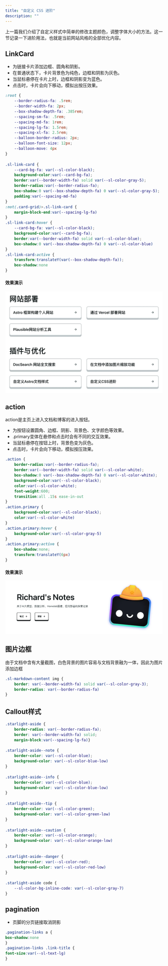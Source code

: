 ```yaml
---
title: "自定义 CSS 进阶"
description: ""
---
```


上一篇我们介绍了自定义样式中简单的修改主题颜色，调整字体大小的方法。这一节记录一下进阶用法，也就是当前网站风格的全部优化内容。

## LinkCard

* 为链接卡片添加边框、圆角和阴影。
* 在普通状态下，卡片背景色为纯色，边框和阴影为灰色。
* 当鼠标悬停在卡片上时，边框和阴影变为蓝色。
* 点击时，卡片会向下移动，模拟出按压效果。

```css
:root {
    --border-radius-fa: .5rem;
    --border-width-fa: 2px;
    --box-shadow-depth-fa: .385rem;
    --spacing-sm-fa: .5rem;
    --spacing-md-fa: 1rem;
    --spacing-lg-fa: 1.5rem;
    --spacing-xl-fa: 2.5rem;
    --balloon-border-radius: 2px;
    --balloon-font-size: 12px;
    --balloon-move: 4px
}

.sl-link-card {
    --card-bg-fa: var(--sl-color-black);
    background-color:var(--card-bg-fa);
    border:var(--border-width-fa) solid var(--sl-color-gray-5);
    border-radius:var(--border-radius-fa);
    box-shadow:0 var(--box-shadow-depth-fa) 0 var(--sl-color-gray-5);
    padding:var(--spacing-md-fa)
}
:not(.card-grid)>.sl-link-card {
    margin-block-end:var(--spacing-lg-fa)
}
.sl-link-card:hover {
    --card-bg-fa: var(--sl-color-black);
    background-color:var(--card-bg-fa);
    border:var(--border-width-fa) solid var(--sl-color-blue);
    box-shadow:0 var(--box-shadow-depth-fa) 0 var(--sl-color-blue)
}
.sl-link-card:active {
    transform:translateY(var(--box-shadow-depth-fa));
    box-shadow:none
}
```

#### 效果演示

![custom_css_link_card](../../../assets/mysite-assets/custom_css_link_card.webp)

## action

action是主页上进入文档和博客的进入按钮。

* 为按钮设置圆角、边框、阴影、背景色、文字颜色等效果。
* .primary变体在悬停和点击时会有不同的交互效果。
* 当鼠标悬停在按钮上时，背景色变为灰色。
* 点击时，卡片会向下移动，模拟按压效果。

```css
.action {
    border-radius:var(--border-radius-fa);
    border:var(--border-width-fa) solid var(--sl-color-white);
    box-shadow:0 var(--box-shadow-depth-fa) 0 var(--sl-color-white);
    background-color:var(--sl-color-black);
    color:var(--sl-color-white);
    font-weight:600;
    transition:all .15s ease-in-out
}
.action.primary {
    background-color:var(--sl-color-black);
    color:var(--sl-color-white)
}
.action.primary:hover {
    background-color:var(--sl-color-gray-5)
}
.action.primary:active {
    box-shadow:none;
    transform:translateY(6px)
}
```

#### 效果演示

![custom_css_action](../../../assets/mysite-assets/custom_css_action.webp)


## 图片边框

由于文档中含有大量截图，白色背景的图片容易与文档背景融为一体，因此为图片添加边框

```css
.sl-markdown-content img {
    border: var(--border-width-fa) solid var(--sl-color-gray-3);
    border-radius: var(--border-radius-fa)
}
```

## Callout样式

```css
.starlight-aside {
    border-radius: var(--border-radius-fa);
    border: var(--border-width-fa) solid;
    margin-block:var(--spacing-lg-fa)}

.starlight-aside--note {
    border-color: var(--sl-color-blue);
    background-color: var(--sl-color-blue-low)
}

.starlight-aside--info {
    border-color: var(--sl-color-blue);
    background-color: var(--sl-color-blue-low)
}

.starlight-aside--tip {
    border-color: var(--sl-color-green);
    background-color: var(--sl-color-green-low)
}

.starlight-aside--caution {
    border-color: var(--sl-color-orange);
    background-color: var(--sl-color-orange-low)
}

.starlight-aside--danger {
    border-color: var(--sl-color-red);
    background-color: var(--sl-color-red-low)
}

.starlight-aside code {
    --sl-color-bg-inline-code: var(--sl-color-gray-7)
}
```

## pagination

* 页脚的分页链接取消阴影

```css
.pagination-links a {
box-shadow:none
}
.pagination-links .link-title {
font-size:var(--sl-text-lg)
}
```